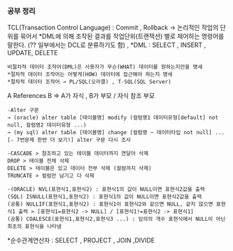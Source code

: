 
### 공부 정리
TCL(Transaction Control Language) : Commit , Rollback
                                    → 논리적인 작업의 단위를 묶어서 *DML에 의해 조작된 결과를 작업단위(트랜잭션) 별로 제어하는 명령어를 말한다.
                                    (?? 일부에서는 DCL로 분류하기도 함) , *DML : SELECT , INSERT , UPDATE, DELETE
```
비절차적 데이터 조작어(DML)은 사용자가 무슨(WHAT) 데이터를 원하는지만을 명세
*절차적 데이터 조작어는 어떻게(HOW) 데이터에 접근해야 하는지 명세
*절차적 데이터 조작어 → PL/SQL(오라클) , T-SQL(SQL Server)
```


A References B => A가 자식 , B가 부모 / 자식 참조 부모

```
-Alter 구문
→ (oracle) alter table [테이블명] modify (컬럼명1 데이터유형[default] not null, 칼럼명2 데이터유형 ...)
→ (my sql) alter table [테이블명] change [컬럼명 ~ 데이터타입 not null] ...
[☆ 7번문제 한번 더 보기!] alter 구문 다시 조사
```
```
-CASCADE > 참조하고 있는 테이블 데이터까지 연달아 삭제
DROP > 테이블 전체 삭제
DELETE > 테이블은 있고 데이터 전부 삭제 (컬럼까지 삭제)
TRUNCATE > 컬럼만 남기고 다 삭제
```
```
-(ORACLE) NVL(표현식1,표현식2) : 표현식1의 값이 NULL이면 표현식2값을 출력
(SQL) ISNULL(표현식1,표현식2) : 표현식1의 값이 NULL이면 표현식2값을 출력
(공통) NULLIF(표현식1,표현식2) : 표현식1이 표현식2와 같으면 NULL, 같지 않으면 표현식1 출력 > [표현식1=표현식2 -> NULL] / [표현식1!=표현식2 -> 표현식1]
(공통) COALESCE(표현식1,표현식2,표현식3 ...) : 임의의 개수 표현식에서 NULL이 아닌 최초의 표현식을 나타냄
```

*순수관계연산자 : SELECT , PROJECT , JOIN ,DIVIDE
